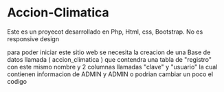 # Accion-Climatica
Este es un proyecot desarrollado en Php, Html, css, Bootstrap. No es responsive design

para poder iniciar este sitio web se necesita la creacion de una Base de datos llamada ( accion_climatica ) que contendra una tabla de "registro" con este mismo nombre y 2 columnas
llamadas "clave" y "usuario" la cual contienen informacion de ADMIN y ADMIN
o podrian cambiar un poco el codigo 
